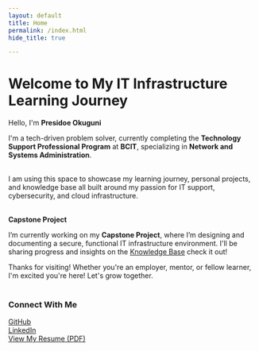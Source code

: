 ```yaml
---
layout: default
title: Home
permalink: /index.html
hide_title: true

---
```


# Welcome to My IT Infrastructure Learning Journey

Hello, I'm **Presidoe Okuguni**

I'm a tech-driven problem solver, currently completing the **Technology Support Professional Program** at **BCIT**, specializing in **Network and Systems Administration**.
<br><br>

I am using this space to showcase my learning journey, personal projects, and knowledge base all built around my passion for IT support, cybersecurity, and cloud infrastructure.
<br><br>

**Capstone Project**

I’m currently working on my **Capstone Project**, where I’m designing and documenting a secure, functional IT infrastructure environment. I'll be sharing progress and insights on the [Knowledge Base](/blog) check it out!


Thanks for visiting! Whether you're an employer, mentor, or fellow learner, I'm excited you're here! Let's grow together. 
<br><br>

### Connect With Me

[GitHub](https://github.com/presideookuguni)  
[LinkedIn](https://www.linkedin.com/in/presidoe-okuguni)  
[View My Resume (PDF)](https://yourdomain.com/resume.pdf) <!-- Update with your actual link -->

